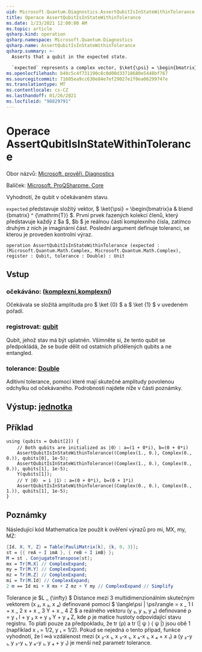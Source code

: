 ```yaml
---
uid: Microsoft.Quantum.Diagnostics.AssertQubitIsInStateWithinTolerance
title: Operace AssertQubitIsInStateWithinTolerance
ms.date: 1/23/2021 12:00:00 AM
ms.topic: article
qsharp.kind: operation
qsharp.namespace: Microsoft.Quantum.Diagnostics
qsharp.name: AssertQubitIsInStateWithinTolerance
qsharp.summary: >-
  Asserts that a qubit in the expected state.

  `expected` represents a complex vector, $\ket{\psi} = \begin{bmatrix}a & b\end{bmatrix}^{\mathrm{T}}$. The first element of the tuples representing each of $a$, $b$ is the real part of the complex number, while the second one is the imaginary part. The last argument defines the tolerance with which assertion is made.
ms.openlocfilehash: b40c5c4f731190c8c0d00d33718680e5448bf767
ms.sourcegitcommit: 71605ea9cc630e84e7ef29027e1f0ea06299747e
ms.translationtype: MT
ms.contentlocale: cs-CZ
ms.lasthandoff: 01/26/2021
ms.locfileid: "98829791"
---
```

# <a name="assertqubitisinstatewithintolerance-operation"></a>Operace AssertQubitIsInStateWithinTolerance

Obor názvů: [Microsoft. prověří. Diagnostics](xref:Microsoft.Quantum.Diagnostics)

Balíček: [Microsoft. ProQSharpme. Core](https://nuget.org/packages/Microsoft.Quantum.QSharp.Core)


Vyhodnotí, že qubit v očekávaném stavu.

`expected` představuje složitý vektor, $ \ket{\psi} = \begin{bmatrix}a & b\end {bmatrix} ^ {\mathrm{T}} $.
První prvek řazených kolekcí členů, který představuje každý z $a $, $b $ je reálnou částí komplexního čísla, zatímco druhým z nich je imaginární část.
Poslední argument definuje toleranci, se kterou je proveden kontrolní výraz.

```qsharp
operation AssertQubitIsInStateWithinTolerance (expected : (Microsoft.Quantum.Math.Complex, Microsoft.Quantum.Math.Complex), register : Qubit, tolerance : Double) : Unit
```


## <a name="input"></a>Vstup

### <a name="expected--complexcomplex"></a>očekáváno: ([komplexní](xref:Microsoft.Quantum.Math.Complex),[komplexní](xref:Microsoft.Quantum.Math.Complex))

Očekávala se složitá amplituda pro $ \ket {0} $ a $ \ket {1} $ v uvedeném pořadí.


### <a name="register--qubit"></a>registrovat: [qubit](xref:microsoft.quantum.lang-ref.qubit)

Qubit, jehož stav má být uplatněn. Všimněte si, že tento qubit se předpokládá, že se bude dělit od ostatních přidělených qubits a ne entangled.


### <a name="tolerance--double"></a>tolerance: [Double](xref:microsoft.quantum.lang-ref.double)

Aditivní tolerance, pomocí které mají skutečné amplitudy povolenou odchylku od očekávaného.
Podrobnosti najdete níže v části poznámky.



## <a name="output--unit"></a>Výstup: [jednotka](xref:microsoft.quantum.lang-ref.unit)



## <a name="example"></a>Příklad

```qsharp
using (qubits = Qubit[2]) {
    // Both qubits are initialized as |0〉: a=(1 + 0*i), b=(0 + 0*i)
    AssertQubitIsInStateWithinTolerance((Complex(1., 0.), Complex(0., 0.)), qubits[0], 1e-5);
    AssertQubitIsInStateWithinTolerance((Complex(1., 0.), Complex(0., 0.)), qubits[1], 1e-5);
    Y(qubits[1]);
    // Y |0〉 = i |1〉: a=(0 + 0*i), b=(0 + 1*i)
    AssertQubitIsInStateWithinTolerance((Complex(0., 0.), Complex(0., 1.)), qubits[1], 1e-5);
}
```

## <a name="remarks"></a>Poznámky

Následující kód Mathematica lze použít k ověření výrazů pro mi, MX, my, MZ:

```mathematica
{Id, X, Y, Z} = Table[PauliMatrix[k], {k, 0, 3}];
st = {{ reA + I imA }, { reB + I imB} };
M = st . ConjugateTranspose[st];
mx = Tr[M.X] // ComplexExpand;
my = Tr[M.Y] // ComplexExpand;
mz = Tr[M.Z] // ComplexExpand;
mi = Tr[M.Id] // ComplexExpand;
2 m == Id mi + X mx + Z mz + Y my // ComplexExpand // Simplify
```

Tolerance je $L \_ {\infty} $ Distance mezi 3 multidimenzionálním skutečným vektorem (x ₂, x ₃, x ₄) definované pomocí $ \langle\psi | \psi\rangle = x \_ 1 I + x \_ 2 x + x \_ 3 Y + x \_ 4 Z $ a reálného vektoru (y ₂, y ₃, y ₄) definované ρ = y ₁ I + y ₂ x + y ₃ Y + y ₄ Z, kde ρ je matice hustoty odpovídající stavu registru.
To platí pouze za předpokladu, že tr (ρ) a tr (| ψ ⟩ ⟨ ψ |) jsou obě 1 (například x ₁ = 1/2, y ₁ = 1/2).
Pokud se nejedná o tento případ, funkce vyhodnotí, že l ∞á vzdálenost mezi (x ₂-x ₁, x ₃-x ₁, x ₄-x ₁, x ₄ + x ₁) a (y ₂-y ₁, y ₃-y ₁, y ₄-y ₁, y ₄ + y ₁) je menší než parametr tolerance.